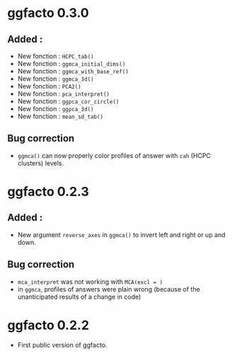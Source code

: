 
# ggfacto 0.3.0

## Added : 
* New fonction : `HCPC_tab()`           
* New fonction : `ggmca_initial_dims()` 
* New fonction : `ggmca_with_base_ref()`
* New fonction : `ggmca_3d()`           
* New fonction : `PCA2()`      
* New fonction : `pca_interpret()`      
* New fonction : `ggpca_cor_circle()`   
* New fonction : `ggpca_3d()`           
* New fonction : `mean_sd_tab()`

## Bug correction
* `ggmca()` can now properly color profiles of answer with `cah` (HCPC clusters) levels.


# ggfacto 0.2.3

## Added : 
* New argument `reverse_axes` in `ggmca()` to invert left and right or up and down. 

## Bug correction
* `mca_interpret` was not working with `MCA(excl = )`
* in `ggmca`, profiles of answers were plain wrong (because of the unanticipated results of a change in code)


# ggfacto 0.2.2

* First public version of ggfacto. 
